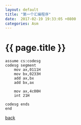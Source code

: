 ```yaml
---
layout: default
title: "第一个汇编程序"
date:  2017-02-19 19:33:05 +0800
categories: Asm
---
```


# {{ page.title }}  

```x86asm
assume cs:codesg
codesg segment
	mov ax,0111H
	mov bx,0233H
	add ax,bx
	add bx,ax

	mov ax,4c00H
	int 21H

codesg ends
end
```
[back](/)
